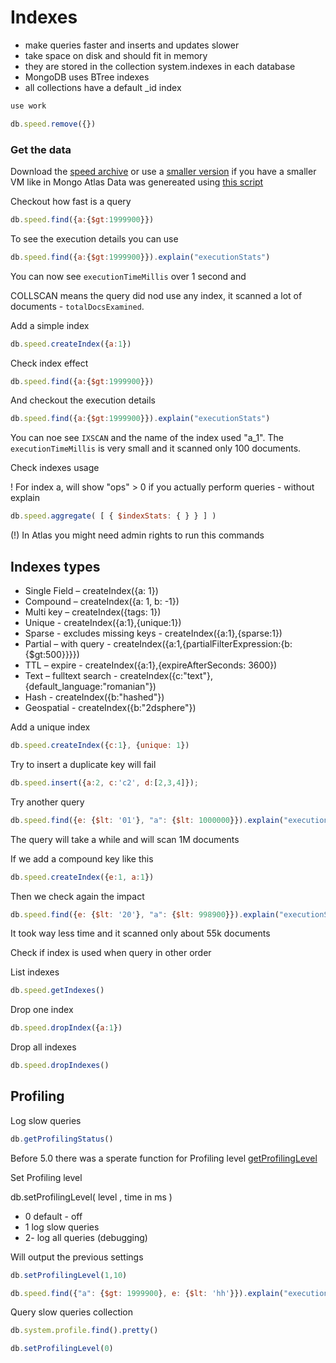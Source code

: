 # Indexes

- make queries faster and inserts and updates slower
- take space on disk and should fit in memory
- they are stored in the collection system.indexes in each database
- MongoDB uses BTree indexes
- all collections have a default _id index


```javascript
use work
```


```javascript
db.speed.remove({})
```

### Get the data 
Download the [speed archive](https://storage.googleapis.com/ansp-mongo-workshop/mongo/speed.zip)
    or use a [smaller version](https://storage.googleapis.com/ansp-mongo-workshop/mongo/speed_small.zip) if you have a smaller VM like in Mongo Atlas
Data was genereated using [this script](https://stash.emag.network/users/ovidiu.anicai/repos/mongodb-workshop/browse/docker/mongo-examples/create_data.js?at=refs%2Fheads%2Ffeature%2Fdocumentation)

Checkout how fast is a query
```javascript
db.speed.find({a:{$gt:1999900}})
```

To see the execution details you can use
```javascript
db.speed.find({a:{$gt:1999900}}).explain("executionStats")
```
You can now see `executionTimeMillis` over 1 second and

COLLSCAN means the query did nod use any index, it scanned a lot of documents - `totalDocsExamined`.

Add a simple index

```javascript
db.speed.createIndex({a:1})
```

Check index effect

```javascript
db.speed.find({a:{$gt:1999900}})
```

And checkout the execution details 

```javascript
db.speed.find({a:{$gt:1999900}}).explain("executionStats")
```
You can noe see `IXSCAN` and the name of the index used "a_1". The `executionTimeMillis` is very small and it scanned only 100 documents. 

Check indexes usage

! For index a, will show "ops" > 0 if you actually perform queries - without explain
```javascript
db.speed.aggregate( [ { $indexStats: { } } ] )
```
(!) In Atlas you might need admin rights to run this commands

## Indexes types

- Single Field – createIndex({a: 1})
- Compound – createIndex({a: 1, b: -1})
- Multi key – createIndex({tags: 1})
- Unique - createIndex({a:1},{unique:1})
- Sparse - excludes missing keys - createIndex({a:1},{sparse:1})
- Partial – with query - createIndex({a:1,{partialFilterExpression:{b:{\$gt:500\}\}\}\}\)
- TTL – expire - createIndex({a:1},{expireAfterSeconds: 3600}) 
- Text – fulltext search - createIndex({c:"text"},{default_language:"romanian"})
- Hash - createIndex({b:"hashed"})
- Geospatial - createIndex({b:"2dsphere"})

Add a unique index


```javascript
db.speed.createIndex({c:1}, {unique: 1})
```

Try to insert a duplicate key will fail


```javascript
db.speed.insert({a:2, c:'c2', d:[2,3,4]});
```

Try another query
```javascript
db.speed.find({e: {$lt: '01'}, "a": {$lt: 1000000}}).explain("executionStats")
```
The query will take a while and will scan 1M documents

If we add a compound key like this
```javascript
db.speed.createIndex({e:1, a:1})
```
Then we check again the impact

```javascript
db.speed.find({e: {$lt: '20'}, "a": {$lt: 998900}}).explain("executionStats")
```
It took way less time and it scanned only about 55k documents

Check if index is used when query in other order

List indexes


```javascript
db.speed.getIndexes()
```

Drop one index


```javascript
db.speed.dropIndex({a:1})
```

Drop all indexes


```javascript
db.speed.dropIndexes()
```

## Profiling
Log slow queries


```javascript
db.getProfilingStatus()
```
Before 5.0 there was a sperate function for Profiling level [getProfilingLevel](https://docs.mongodb.com/v4.4/reference/method/db.getProfilingLevel/)

Set Profiling level

db.setProfilingLevel( level , time in ms )
- 0 default - off
- 1 log slow queries
- 2- log all queries (debugging)

Will output the previous settings


```javascript
db.setProfilingLevel(1,10)
```


```javascript
db.speed.find({"a": {$gt: 1999900}, e: {$lt: 'hh'}}).explain("executionStats")
```

Query slow queries collection


```javascript
db.system.profile.find().pretty()
```


```javascript
db.setProfilingLevel(0)
```
